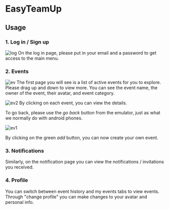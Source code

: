 # EasyTeamUp
## Usage
### 1. Log in / Sign up
![log](img/log_in.png)
On the log in page, please put in your email and a password to get access to the main menu.

### 2. Events
![ev](img/events.png)
The first page you will see is a list of active events for you to explore. Please drag up and down to view more. You can see the event name, the owner of the event, their avatar, and event category.

![ev2](img/2.png)
By clicking on each event, you can view the details.

To go back, please use the *go back* button from the emulator, just as what we normally do with android phones.

![ev1](img/1.png)

By clicking on the green *add* button, you can now create your own event.

### 3. Notifications
Similarly, on the notification page you can view the notifications / invitations you received.

### 4. Profile
You can switch between event history and my events tabs to view events. Through "change profile" you can make changes to your avatar and personal info.